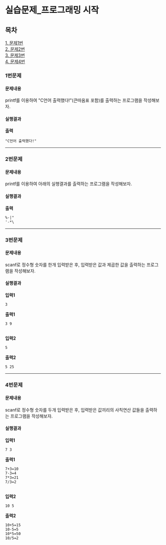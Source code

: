 ﻿# 실습문제_프로그래밍 시작
## 목차
[1. 문제1번](#1번문제)  
[2. 문제2번](#2번문제)  
[3. 문제3번](#3번문제)  
[4. 문제4번](#4번문제)  

### 1번문제
#### 문제내용
printf를 이용하여 "C언어 출력했다!"(큰따옴표 포함)를 출력하는 프로그램을 작성해보자.
#### 실행결과
**출력**
```
"C언어 출력했다!"
```
-----------
### 2번문제
#### 문제내용
printf를 이용하여 아래의 실행결과를 출력하는 프로그램을 작성해보자.
#### 실행결과
**출력**
```
%-|"
'-*\
```
-----------
### 3번문제
#### 문제내용
scanf로 정수형 숫자를 한개 입력받은 후, 입력받은 값과 제곱한 값을 출력하는 프로그램을 작성해보자.
#### 실행결과
**입력1**
```
3
```
**출력1**
```
3 9
```
##
**입력2**
```
5
```
**출력2**
```
5 25
```
-----------
### 4번문제
#### 문제내용
scanf로 정수형 숫자를 두개 입력받은 후, 입력받은 값끼리의 사칙연산 값들을 출력하는 프로그램을 작성해보자.
#### 실행결과
**입력1**
```
7 3
```
**출력1**
```
7+3=10
7-3=4
7*3=21
7/3=2
```
##
**입력2**
```
10 5
```
**출력2**
```
10+5=15
10-5=5
10*5=50
10/5=2
```